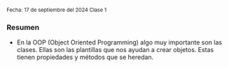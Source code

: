 <sub> Fecha: 17 de septiembre del 2024 </sub>
<sub> Clase 1 </sub>
### Resumen

- En la OOP (Object Oriented Programming) algo muy importante son las clases. Ellas son las plantillas que nos ayudan a crear objetos. Estas tienen propiedades y métodos que se heredan. 
